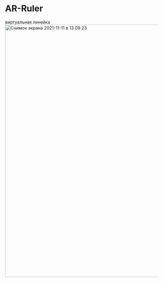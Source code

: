 # AR-Ruler
виртуальная линейка
<img width="825" alt="Снимок экрана 2021-11-11 в 13 09 23" src="https://user-images.githubusercontent.com/66667779/141280246-7bd4b286-5341-4f73-8591-e0748a02bf59.png">
